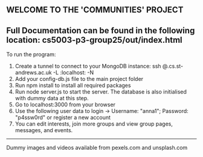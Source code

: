 WELCOME TO THE 'COMMUNITIES' PROJECT
--------------------------------------
Full Documentation can be found in the following location: cs5003-p3-group25/out/index.html
--------------------------------------
To run the program:
1. Create a tunnel to connect to your MongoDB instance: ssh <username>@<lab-pc>.cs.st-andrews.ac.uk -L <your port>:localhost:<your port> -N
2. Add your config-db.js file to the main project folder
3. Run npm install to install all required packages
4. Run node server.js to start the server. The database is also initialised with dummy data at this step.
5. Go to localhost:3000 from your browser
6. Use the following user data to login -> Username: "anna1"; Password: "p4ssw0rd" or register a new account
7. You can edit interests, join more groups and view group pages, messages, and events.
--------------------------------------
Dummy images and videos available from pexels.com and unsplash.com